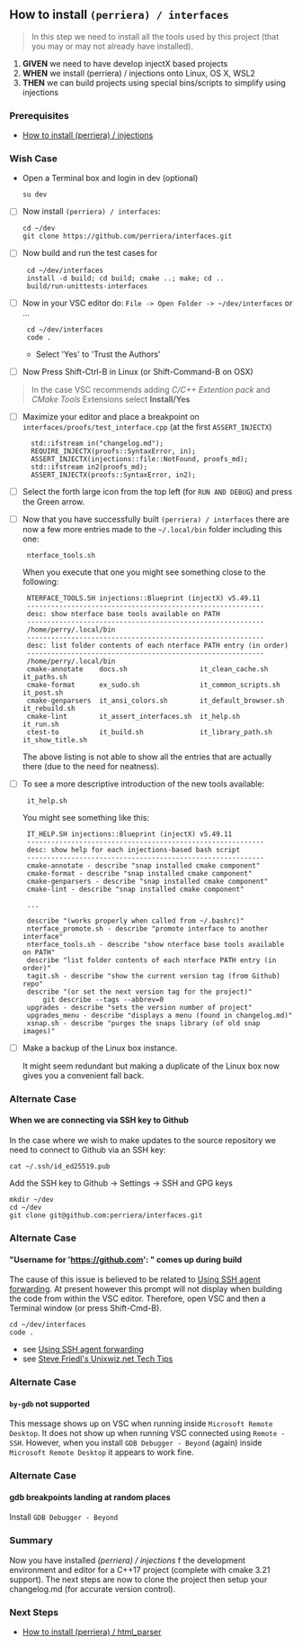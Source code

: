 
## How to install `(perriera) / interfaces`
> In this step we need to install all the tools used by this project (that you may or may not already have installed).

 1. **GIVEN** we need to have develop injectX based projects
 2. **WHEN** we install (perriera) / injections onto Linux, OS X, WSL2
 3. **THEN** we can build projects using special bins/scripts to simplify using injections

### Prerequisites
- [How to install (perriera) / injections](https://github.com/perriera/for_interfaces/blob/main/injections/INSTALL.md)

### Wish Case

  - Open a Terminal box and login in dev (optional)

		su dev

  - [ ] Now install `(perriera) / interfaces`:
	
        cd ~/dev
		git clone https://github.com/perriera/interfaces.git
	
 - [ ] Now build and run the test cases for 

		cd ~/dev/interfaces
        install -d build; cd build; cmake ..; make; cd ..
        build/run-unittests-interfaces

 - [ ] Now in your VSC editor do: `File -> Open Folder -> ~/dev/interfaces` or ... 

		cd ~/dev/interfaces
		code .

	- Select 'Yes' to 'Trust the Authors'

 - [ ] Now Press Shift-Ctrl-B in Linux (or Shift-Command-B on OSX)

> In the case VSC recommends adding *C/C++ Extention pack* and *CMake Tools* Extensions select **Install/Yes**

- [ ] Maximize your editor and place a breakpoint on `interfaces/proofs/test_interface.cpp` (at the first `ASSERT_INJECTX`)

		std::ifstream in("changelog.md");
		REQUIRE_INJECTX(proofs::SyntaxError, in);
		ASSERT_INJECTX(injections::file::NotFound, proofs_md);
		std::ifstream in2(proofs_md);
		ASSERT_INJECTX(proofs::SyntaxError, in2);

 - [ ] Select the forth large icon from the top left (for `RUN AND DEBUG`) and press the Green arrow.

 - [ ] Now that you have successfully built `(perriera) / interfaces` there are now a few more entries made to the `~/.local/bin` folder including this one:

		nterface_tools.sh 

	When you execute that one you might see something close to the following:

		NTERFACE_TOOLS.SH injections::Blueprint (injectX) v5.49.11
		-----------------------------------------------------------
		desc: show nterface base tools available on PATH
		-----------------------------------------------------------
		/home/perry/.local/bin
		-----------------------------------------------------------
		desc: list folder contents of each nterface PATH entry (in order)
		-----------------------------------------------------------
		/home/perry/.local/bin
		cmake-annotate    docs.sh                  it_clean_cache.sh      it_paths.sh      
		cmake-format      ex_sudo.sh               it_common_scripts.sh   it_post.sh       
		cmake-genparsers  it_ansi_colors.sh        it_default_browser.sh  it_rebuild.sh    
		cmake-lint        it_assert_interfaces.sh  it_help.sh             it_run.sh         
		ctest-to          it_build.sh              it_library_path.sh     it_show_title.sh 

	The above listing is not able to show all the entries that are actually there (due to the need for neatness).

 - [ ] To see a more descriptive introduction of the new tools available:

		it_help.sh

	You might see something like this:

		IT_HELP.SH injections::Blueprint (injectX) v5.49.11
		-----------------------------------------------------------
		desc: show help for each injections-based bash script
		-----------------------------------------------------------
		cmake-annotate - describe "snap installed cmake component"
		cmake-format - describe "snap installed cmake component"
		cmake-genparsers - describe "snap installed cmake component"
		cmake-lint - describe "snap installed cmake component"

		...

		describe "(works properly when called from ~/.bashrc)"
		nterface_promote.sh - describe "promote interface to another interface"
		nterface_tools.sh - describe "show nterface base tools available on PATH"
		describe "list folder contents of each nterface PATH entry (in order)"
		tagit.sh - describe "show the current version tag (from Github) repo"
		describe "(or set the next version tag for the project)"
			git describe --tags --abbrev=0 
		upgrades - describe "sets the version number of project"
		upgrades_menu - describe "displays a menu (found in changelog.md)"
		xsnap.sh - describe "purges the snaps library (of old snap images)"

 - [ ] Make a backup of the Linux box instance.

	It might seem redundant but making a duplicate of the Linux box now gives you a convenient fall back.

### Alternate Case
#### When we are connecting via SSH key to Github
In the case where we wish to make updates to the source repository we need to connect to Github via an SSH key:

	cat ~/.ssh/id_ed25519.pub

Add the SSH key to Github -> Settings -> SSH and GPG keys

	mkdir ~/dev
	cd ~/dev
	git clone git@github.com:perriera/interfaces.git

### Alternate Case
#### "Username for 'https://github.com': " comes up during build
The cause of this issue is believed to be related to [Using SSH agent forwarding](https://docs.github.com/en/authentication/connecting-to-github-with-ssh/using-ssh-agent-forwarding). At present however this prompt will not display when building the code from within the VSC editor. Therefore, open VSC and then a Terminal window (or press Shift-Cmd-B).
```
cd ~/dev/interfaces
code .
```
- see [Using SSH agent forwarding](https://docs.github.com/en/authentication/connecting-to-github-with-ssh/using-ssh-agent-forwarding)
- see [Steve Friedl's Unixwiz.net Tech Tips](http://www.unixwiz.net/techtips/ssh-agent-forwarding.html)

### Alternate Case
#### `by-gdb` not supported
This message shows up on VSC when running inside `Microsoft Remote Desktop`. It does not show up when running VSC connected using `Remote - SSH`. However, when you install `GDB Debugger - Beyond` (again) inside `Microsoft Remote Desktop` it appears to work fine. 

### Alternate Case
#### gdb breakpoints landing at random places
Install `GDB Debugger - Beyond` 

### Summary 
Now you have installed *(perriera) / injections* f  the development environment and editor for a C++17 project (complete with cmake 3.21 support). The next steps are now to clone the project then setup your changelog.md (for accurate version control).

### Next Steps
- [How to install (perriera) / html_parser](https://github.com/perriera/for_interfaces/blob/main/injections/html_parser/INSTALL.md)
